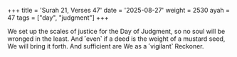 +++
title = 'Surah 21, Verses 47'
date = '2025-08-27'
weight = 2530
ayah = 47
tags = ["day", "judgment"]
+++

We set up the scales of justice for the Day of Judgment, so no soul will be wronged in the least. And ˹even˺ if a deed is the weight of a mustard seed, We will bring it forth. And sufficient are We as a ˹vigilant˺ Reckoner.